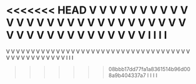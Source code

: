 <<<<<<< HEAD
V V V V V V V V V V V V V V V V V V V V V V V V V V V V V V V V V V V V V V V V V V I I I I
=======
V V V V V V V V V V V V V V V V V V V V V V V V V V V V V V V V V V V V V V V V V V V V V V V V V I I I
>>>>>>> 08bbb17dd77fa1a8361514b96d008a9b404337a7 I I I I
